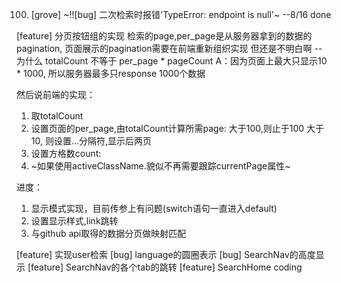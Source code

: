 100. [grove]
~!![bug] 二次检索时报错'TypeError: endpoint is null'~ --8/16 done

[feature] 分页按钮组的实现
检索的page,per_page是从服务器拿到的数据的pagination,
页面展示的pagination需要在前端重新组织实现
但还是不明白啊 -- 为什么 totalCount 不等于 per_page * pageCount
A：因为页面上最大只显示10 * 1000, 所以服务器最多只response 1000个数据

然后说前端的实现：
1. 取totalCount
2. 设置页面的per_page,由totalCount计算所需page:
   大于100,则止于100
   大于10, 则设置...分隔符,显示后两页
3. 设置方格数count:
4. ~如果使用activeClassName.貌似不再需要跟踪currentPage属性~

进度：
1. 显示模式实现，目前传参上有问题(switch语句一直进入default)
2. 设置显示样式,link跳转
3. 与github api取得的数据分页做映射匹配

[feature] 实现user检索
[bug] language的圆圈表示
[bug] SearchNav的高度显示
[feature] SearchNav的各个tab的跳转
[feature] SearchHome coding
